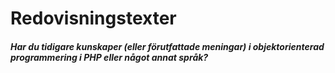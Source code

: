 ---
---
Redovisningstexter
=========================

##### Har du tidigare kunskaper (eller förutfattade meningar) i objektorienterad programmering i PHP eller något annat språk?

##
##
##
##
##
##
